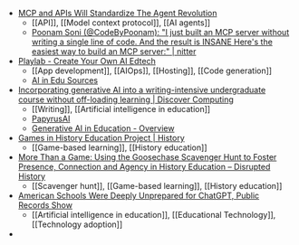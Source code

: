 - [MCP and APIs Will Standardize The Agent Revolution](https://www.linkedin.com/pulse/mcp-apis-standardize-agent-revolution-postman-platform-uytkc/)
	- [[API]], [[Model context protocol]], [[AI agents]]
	- [Poonam Soni (@CodeByPoonam): "I just built an MCP server without writing a single line of code. And the result is INSANE Here's the easiest way to build an MCP server:" | nitter](https://nitter.net/CodeByPoonam/status/1922623996593623073#m)
- [Playlab - Create Your Own AI Edtech](https://www.playlab.ai/)
	- [[App development]], [[AIOps]], [[Hosting]], [[Code generation]]
	- [AI in Edu Sources](https://www.playlab.ai/project/clxwr9okl0310kifz2i7fayht)
- [Incorporating generative AI into a writing-intensive undergraduate course without off-loading learning | Discover Computing](https://link.springer.com/article/10.1007/s10791-025-09563-9)
	- [[Writing]], [[Artificial intelligence in education]]
	- [PapyrusAI](https://papyrusai.org/)
	- [Generative AI in Education - Overview](https://www.genaied.org/)
- [Games in History Education Project | History](https://www.frc.edu/history/games)
	- [[Game-based learning]], [[History education]]
- [More Than a Game: Using the Goosechase Scavenger Hunt to Foster Presence, Connection and Agency in History Education – Disrupted History](https://disruptedhistory.com/2025/05/03/more-than-a-game-using-the-goosechase-scavenger-hunt-to-foster-presence-connection-and-agency-in-history-education/)
	- [[Scavenger hunt]], [[Game-based learning]], [[History education]]
- [American Schools Were Deeply Unprepared for ChatGPT, Public Records Show](https://www.404media.co/american-schools-were-deeply-unprepared-for-chatgpt-public-records-show/)
	- [[Artificial intelligence in education]], [[Educational Technology]], [[Technology adoption]]
-